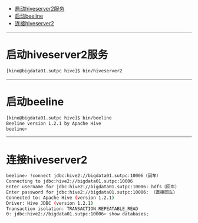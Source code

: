 * [启动hiveserver2服务](#%E5%90%AF%E5%8A%A8hiveserver2%E6%9C%8D%E5%8A%A1)
* [启动beeline](#%E5%90%AF%E5%8A%A8beeline)
* [连接hiveserver2](#%E8%BF%9E%E6%8E%A5hiveserver2)

---

# 启动hiveserver2服务

```bash
[kino@bigdata01.sutpc hive]$ bin/hiveserver2
```

-------------------
# 启动beeline

```bash
[kino@bigdata01.sutpc hive]$ bin/beeline
Beeline version 1.2.1 by Apache Hive
beeline>
```
---
# 连接hiveserver2

```bash
beeline> !connect jdbc:hive2://bigdata01.sutpc:10006（回车）
Connecting to jdbc:hive2://bigdata01.sutpc:10006
Enter username for jdbc:hive2://bigdata01.sutpc:10006: hdfs（回车）
Enter password for jdbc:hive2://bigdata01.sutpc:10006: （直接回车）
Connected to: Apache Hive (version 1.2.1)
Driver: Hive JDBC (version 1.2.1)
Transaction isolation: TRANSACTION_REPEATABLE_READ
0: jdbc:hive2://bigdata01.sutpc:10006> show databases;
```
